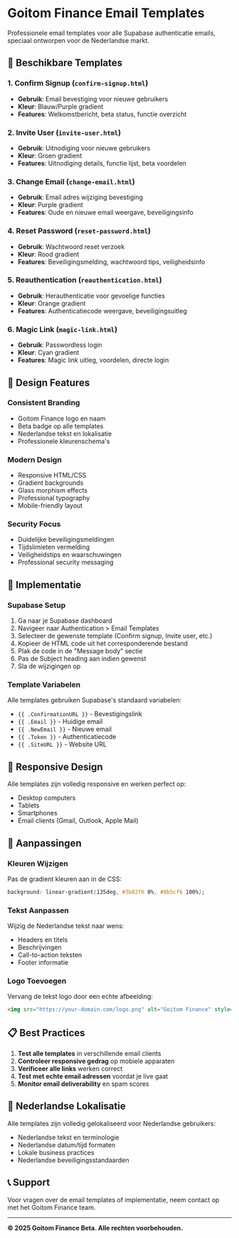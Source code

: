 # Goitom Finance Email Templates

Professionele email templates voor alle Supabase authenticatie emails, speciaal ontworpen voor de Nederlandse markt.

## 📧 Beschikbare Templates

### 1. **Confirm Signup** (`confirm-signup.html`)
- **Gebruik**: Email bevestiging voor nieuwe gebruikers
- **Kleur**: Blauw/Purple gradient
- **Features**: Welkomstbericht, beta status, functie overzicht

### 2. **Invite User** (`invite-user.html`)
- **Gebruik**: Uitnodiging voor nieuwe gebruikers
- **Kleur**: Groen gradient
- **Features**: Uitnodiging details, functie lijst, beta voordelen

### 3. **Change Email** (`change-email.html`)
- **Gebruik**: Email adres wijziging bevestiging
- **Kleur**: Purple gradient
- **Features**: Oude en nieuwe email weergave, beveiligingsinfo

### 4. **Reset Password** (`reset-password.html`)
- **Gebruik**: Wachtwoord reset verzoek
- **Kleur**: Rood gradient
- **Features**: Beveiligingsmelding, wachtwoord tips, veiligheidsinfo

### 5. **Reauthentication** (`reauthentication.html`)
- **Gebruik**: Herauthenticatie voor gevoelige functies
- **Kleur**: Orange gradient
- **Features**: Authenticatiecode weergave, beveiligingsuitleg

### 6. **Magic Link** (`magic-link.html`)
- **Gebruik**: Passwordless login
- **Kleur**: Cyan gradient
- **Features**: Magic link uitleg, voordelen, directe login

## 🎨 Design Features

### **Consistent Branding**
- Goitom Finance logo en naam
- Beta badge op alle templates
- Nederlandse tekst en lokalisatie
- Professionele kleurenschema's

### **Modern Design**
- Responsive HTML/CSS
- Gradient backgrounds
- Glass morphism effects
- Professional typography
- Mobile-friendly layout

### **Security Focus**
- Duidelijke beveiligingsmeldingen
- Tijdslimieten vermelding
- Veiligheidstips en waarschuwingen
- Professional security messaging

## 🚀 Implementatie

### **Supabase Setup**
1. Ga naar je Supabase dashboard
2. Navigeer naar Authentication > Email Templates
3. Selecteer de gewenste template (Confirm signup, Invite user, etc.)
4. Kopieer de HTML code uit het corresponderende bestand
5. Plak de code in de "Message body" sectie
6. Pas de Subject heading aan indien gewenst
7. Sla de wijzigingen op

### **Template Variabelen**
Alle templates gebruiken Supabase's standaard variabelen:
- `{{ .ConfirmationURL }}` - Bevestigingslink
- `{{ .Email }}` - Huidige email
- `{{ .NewEmail }}` - Nieuwe email
- `{{ .Token }}` - Authenticatiecode
- `{{ .SiteURL }}` - Website URL

## 📱 Responsive Design

Alle templates zijn volledig responsive en werken perfect op:
- Desktop computers
- Tablets
- Smartphones
- Email clients (Gmail, Outlook, Apple Mail)

## 🔧 Aanpassingen

### **Kleuren Wijzigen**
Pas de gradient kleuren aan in de CSS:
```css
background: linear-gradient(135deg, #3b82f6 0%, #8b5cf6 100%);
```

### **Tekst Aanpassen**
Wijzig de Nederlandse tekst naar wens:
- Headers en titels
- Beschrijvingen
- Call-to-action teksten
- Footer informatie

### **Logo Toevoegen**
Vervang de tekst logo door een echte afbeelding:
```html
<img src="https://your-domain.com/logo.png" alt="Goitom Finance" style="width: 48px; height: 48px;">
```

## 📋 Best Practices

1. **Test alle templates** in verschillende email clients
2. **Controleer responsive gedrag** op mobiele apparaten
3. **Verificeer alle links** werken correct
4. **Test met echte email adressen** voordat je live gaat
5. **Monitor email deliverability** en spam scores

## 🎯 Nederlandse Lokalisatie

Alle templates zijn volledig gelokaliseerd voor Nederlandse gebruikers:
- Nederlandse tekst en terminologie
- Nederlandse datum/tijd formaten
- Lokale business practices
- Nederlandse beveiligingsstandaarden

## 📞 Support

Voor vragen over de email templates of implementatie, neem contact op met het Goitom Finance team.

---

**© 2025 Goitom Finance Beta. Alle rechten voorbehouden.**
